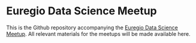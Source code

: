 # Euregio Data Science Meetup
This is the Github repository accompanying the [Euregio Data Science Meetup](https://www.meetup.com/Euregio-Data-Science-Meetup/). All relevant materials for the meetups will be made available here.
